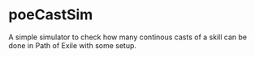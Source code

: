 # poeCastSim
A simple simulator to check how many continous casts of a skill can be done in Path of Exile with some setup.
